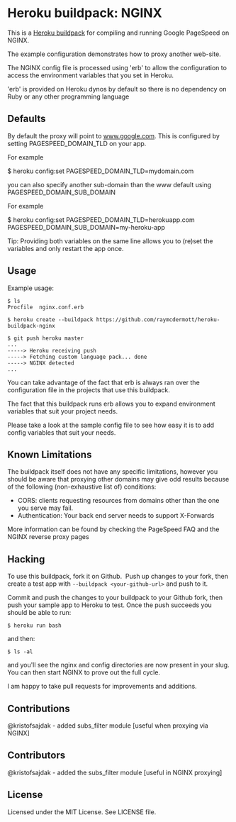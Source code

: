 Heroku buildpack: NGINX
=========================

This is a [Heroku buildpack](http://devcenter.heroku.com/articles/buildpack) for compiling and running Google PageSpeed on NGINX.

The example configuration demonstrates how to proxy another web-site.

The NGINX config file is processed using 'erb' to allow the configuration to access the environment variables that you set in Heroku.

'erb' is provided on Heroku dynos by default so there is no dependency on Ruby or any other programming language

Defaults
--------

By default the proxy will point to www.google.com. This is configured by setting PAGESPEED_DOMAIN_TLD on your app.

For example

 $ heroku config:set PAGESPEED_DOMAIN_TLD=mydomain.com

you can also specify another sub-domain than the www default using PAGESPEED_DOMAIN_SUB_DOMAIN

For example

 $ heroku config:set PAGESPEED_DOMAIN_TLD=herokuapp.com PAGESPEED_DOMAIN_SUB_DOMAIN=my-heroku-app
 
Tip: Providing both variables on the same line allows you to (re)set the variables and only restart the app once.

Usage
-----

Example usage:

    $ ls
    Procfile  nginx.conf.erb

    $ heroku create --buildpack https://github.com/raymcdermott/heroku-buildpack-nginx

    $ git push heroku master
    ...
    -----> Heroku receiving push
    -----> Fetching custom language pack... done
    -----> NGINX detected
    ...

You can take advantage of the fact that erb is always ran over the configuration file in the projects that use this buildpack. 

The fact that this buildpack runs erb allows you to expand environment variables that suit your project needs. 

Please take a look at the sample config file to see how easy it is to add config variables that suit your needs.

Known Limitations
-----------------

The buildpack itself does not have any specific limitations, however you should be aware that proxying other domains may give odd results because of the following (non-exhaustive list of) conditions:

- CORS: clients requesting resources from domains other than the one you serve may fail.
- Authentication: Your back end server needs to support X-Forwards

More information can be found by checking the PageSpeed FAQ and the NGINX reverse proxy pages

Hacking
-------

To use this buildpack, fork it on Github.  Push up changes to your fork, then create a test app with `--buildpack <your-github-url>` and push to it.

Commit and push the changes to your buildpack to your Github fork, then push your sample app to Heroku to test. Once the push succeeds you should be able to run:

    $ heroku run bash

and then:

    $ ls -al

and you'll see the nginx and config directories are now present in your slug. You can then start NGINX to prove out the full cycle.

I am happy to take pull requests for improvements and additions.

Contributions
-------------

@kristofsajdak - added subs_filter module [useful when proxying via NGINX]

Contributors
------------
@kristofsajdak - added the subs_filter module [useful in NGINX proxying]

License
-------

Licensed under the MIT License. See LICENSE file.
